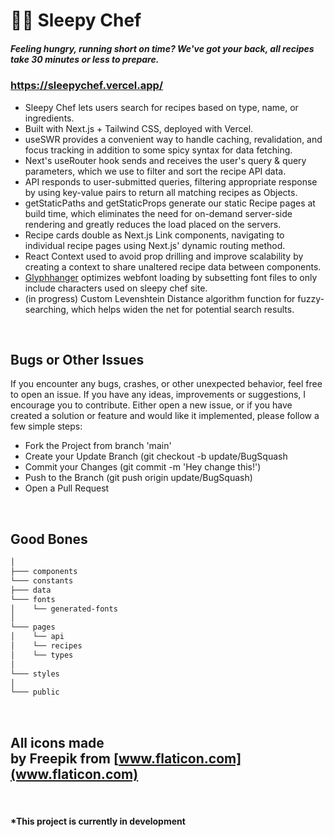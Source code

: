 # 👩‍🍳 Sleepy Chef
##### Feeling hungry, running short on time? We've got your back, _all recipes take 30 minutes or less to prepare_.

### https://sleepychef.vercel.app/

- Sleepy Chef lets users search for recipes based on type, name, or ingredients.
- Built with Next.js + Tailwind CSS, deployed with Vercel.
- useSWR provides a convenient way to handle caching, revalidation, and focus tracking in addition to some spicy syntax for data fetching.
- Next's useRouter hook sends and receives the user's query & query parameters, which we use to filter and sort the recipe API data.
- API responds to user-submitted queries, filtering appropriate response by using key-value pairs to return all matching recipes as Objects.
- getStaticPaths and getStaticProps generate our static Recipe pages at build time, which eliminates the need for on-demand server-side rendering and greatly reduces the load placed on the servers.
- Recipe cards double as Next.js Link components, navigating to individual recipe pages using Next.js' dynamic routing method.
- React Context used to avoid prop drilling and improve scalability by creating a context to share unaltered recipe data between components.
- [Glyphhanger](https://github.com/soundwanders/sleepy-chef/blob/main/glyphhanger-experiment.md) optimizes webfont loading by subsetting font files to only include characters used on sleepy chef site.
- (in progress) Custom Levenshtein Distance algorithm function for fuzzy-searching, which helps widen the net for potential search results.

<br/>

## Bugs or Other Issues

If you encounter any bugs, crashes, or other unexpected behavior, feel free to open an issue. If you have any ideas, improvements or suggestions, I encourage you to contribute. Either open a new issue, or if you have created a solution or feature and would like it implemented, please follow a few simple steps:
-    Fork the Project from branch 'main'
-    Create your Update Branch (git checkout -b update/BugSquash
-    Commit your Changes (git commit -m 'Hey change this!')
-    Push to the Branch (git push origin update/BugSquash)
-    Open a Pull Request

<br/>

## Good Bones

```bash
│
├─── components
└─── constants
├─── data
└─── fonts
│    └── generated-fonts
│
└─── pages
│    └── api
│    └── recipes
│    └── types
│
└─── styles
│
└─── public
```

<br/>

## All icons made by Freepik from [www.flaticon.com](www.flaticon.com)

<br/>

#### __*This project is currently in development__


